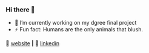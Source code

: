 ### Hi there 👋




- 🔭 I’m currently working on my dgree final project
- ⚡ Fun fact: Humans are the only animals that blush.

🏡 [website][website] **|** 
👔 [linkedin][linkedin]

[website]: https://matan230g.github.io/portfolio/
[linkedin]: https://www.linkedin.com/in/matan-gadasi-761326186/
